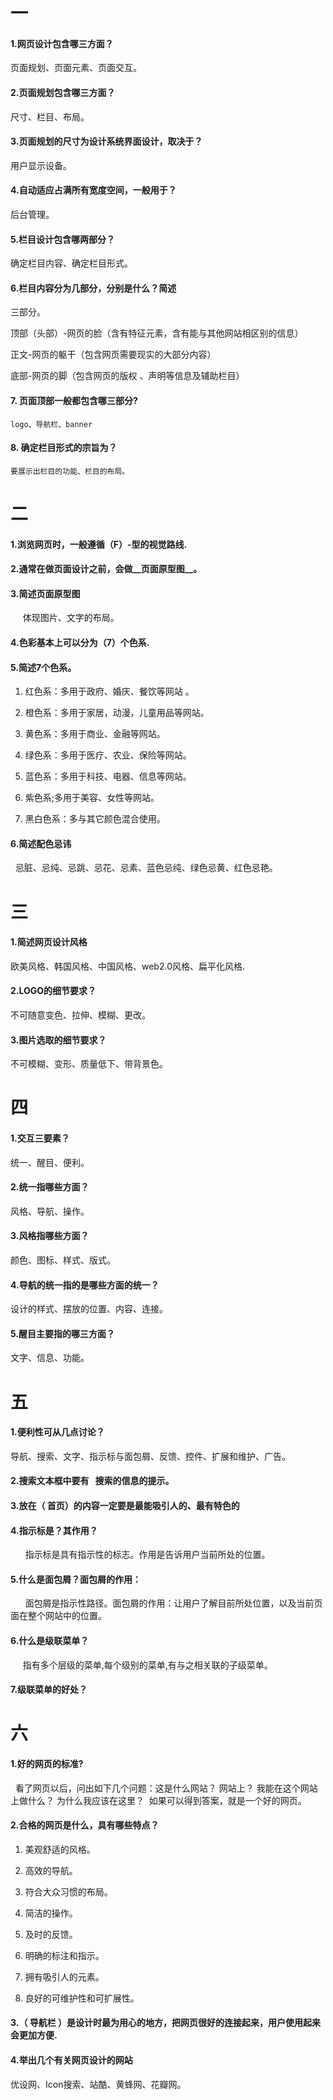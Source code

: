  # 一
 #### 1.网页设计包含哪三方面？
  
  页面规划、页面元素、页面交互。
  
 #### 2.页面规划包含哪三方面？

  尺寸、栏目、布局。

 #### 3.页面规划的尺寸为设计系统界面设计，取决于？
 
 用户显示设备。
   
 #### 4.自动适应占满所有宽度空间，一般用于？

   后台管理。

 #### 5.栏目设计包含哪两部分？

  确定栏目内容、确定栏目形式。


 #### 6.栏目内容分为几部分，分别是什么？简述
  
   三部分。

   顶部（头部）-网页的脸（含有特征元素，含有能与其他网站相区别的信息）
                   
   正文-网页的躯干（包含网页需要现实的大部分内容）

   底部-网页的脚（包含网页的版权 、声明等信息及辅助栏目）
  
 #### 7. 页面顶部一般都包含哪三部分?

    logo、导航栏、banner

 #### 8. 确定栏目形式的宗旨为？

    要展示出栏目的功能、栏目的布局。



# 二

 #### 1.浏览网页时，一般遵循（F）-型的视觉路线.

  #### 2.通常在做页面设计之前，会做__页面原型图__。

 #### 3.简述页面原型图

      体现图片、文字的布局。
      
#### 4.色彩基本上可以分为（7）个色系.

#### 5.简述7个色系。

   1. 红色系：多用于政府、婚庆、餐饮等网站 。

   2. 橙色系：多用于家居，动漫，儿童用品等网站。

   3. 黄色系：多用于商业、金融等网站。

   4. 绿色系：多用于医疗、农业、保险等网站。

   5. 蓝色系：多用于科技、电器、信息等网站。

   6. 紫色系;多用于美容、女性等网站。

   7. 黑白色系：多与其它颜色混合使用。

#### 6.简述配色忌讳

   忌脏、忌纯、忌跳、忌花、忌素、蓝色忌纯、绿色忌黄、红色忌艳。
  
# 三

#### 1.简述网页设计风格

  欧美风格、韩国风格、中国风格、web2.0风格、扁平化风格.

#### 2.LOGO的细节要求？

 不可随意变色、拉伸、模糊、更改。


#### 3.图片选取的细节要求？

 不可模糊、变形、质量低下、带背景色。


# 四

#### 1.交互三要素？

   统一、醒目、便利。

#### 2.统一指哪些方面？

  风格、导航、操作。

#### 3.风格指哪些方面？

颜色、图标、样式、版式。
 
#### 4.导航的统一指的是哪些方面的统一？

设计的样式、摆放的位置、内容、连接。

#### 5.醒目主要指的哪三方面？

文字、信息、功能。


# 五

#### 1.便利性可从几点讨论？

  导航、搜索、文字、指示标与面包屑、反馈、控件、扩展和维护、广告。

#### 2.搜索文本框中要有   搜索的信息的提示。

#### 3.放在（ 首页）的内容一定要是最能吸引人的、最有特色的


#### 4.指示标是？其作用？

       指示标是具有指示性的标志。作用是告诉用户当前所处的位置。

#### 5.什么是面包屑？面包屑的作用：

       面包屑是指示性路径。面包屑的作用：让用户了解目前所处位置，以及当前页面在整个网站中的位置。

#### 6.什么是级联菜单？
      指有多个层级的菜单,每个级别的菜单,有与之相关联的子级菜单。
#### 7.级联菜单的好处？

# 六

#### 1.好的网页的标准?

   看了网页以后，问出如下几个问题：这是什么网站？ 网站上？ 我能在这个网站上做什么？ 为什么我应该在这里？  如果可以得到答案，就是一个好的网页。

#### 2.合格的网页是什么，具有哪些特点？

 1. 美观舒适的风格。

 2. 高效的导航。

 3. 符合大众习惯的布局。

 4. 简洁的操作。

 5. 及时的反馈。

 6. 明确的标注和指示。

 7. 拥有吸引人的元素。

 8. 良好的可维护性和可扩展性。 


#### 3.（ 导航栏 ）是设计时最为用心的地方，把网页很好的连接起来，用户使用起来会更加方便.

#### 4.举出几个有关网页设计的网站

  优设网、Icon搜索、站酷、黄蜂网、花瓣网。
